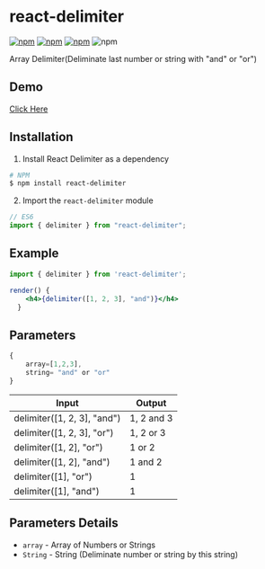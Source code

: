 # react-delimiter

[![npm](https://img.shields.io/npm/v/react-delimiter.svg)](https://www.npmjs.com/package/react-delimiter) 
[![npm](https://img.shields.io/npm/dm/react-delimiter.svg)](https://www.npmjs.com/package/react-delimiter) 
[![npm](https://img.shields.io/npm/dw/react-delimiter.svg)](https://www.npmjs.com/package/react-delimiter)
![npm](https://img.shields.io/npm/l/react-delimiter.svg)


Array Delimiter(Deliminate last number or string with "and" or "or")


## Demo
[Click Here](https://miteshtagadiya.github.io/react-delimiter/)

## Installation

1.  Install React Delimiter as a dependency

```bash
# NPM
$ npm install react-delimiter
```

2.  Import the `react-delimiter` module

```javascript
// ES6
import { delimiter } from "react-delimiter";
```


## Example
```jsx
import { delimiter } from 'react-delimiter';

render() {
    <h4>{delimiter([1, 2, 3], "and")}</h4>
  }

```


## Parameters
```javascript
{
    array=[1,2,3],
    string= "and" or "or"
}
```

|Input                       |Output    |        
|----------------------------|----------|
|delimiter([1, 2, 3], "and") |1, 2 and 3| 
|delimiter([1, 2, 3], "or")  |1, 2 or 3 |
|delimiter([1, 2], "or")     |1 or 2    |
|delimiter([1, 2], "and")    |1 and 2   |
|delimiter([1], "or")        |1         |
|delimiter([1], "and")       |1         |


## Parameters Details

* `array` - Array of Numbers or Strings
* `String` - String (Deliminate number or string by this string)
